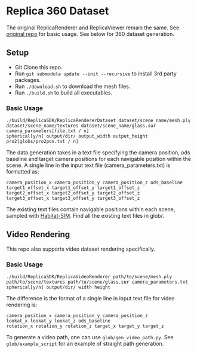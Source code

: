 # Replica 360 Dataset
The original ReplicaRenderer and ReplicaViewer remain the same. See [original repo](https://github.com/facebookresearch/Replica-Dataset) for basic usage. See below for 360 dataset generation.

## Setup
* Git Clone this repo.
* Run `git submodule update --init --recursive` to install 3rd party packages.
* Run `./download.sh` to download the mesh files.
* Run `./build.sh` to build all executables.


### Basic Usage
```
./build/ReplicaSDK/ReplicaRendererDataset dataset/scene_name/mesh.ply 
dataset/scene_name/textures dataset/scene_name/glass.sur camera_parameters[file.txt / n] 
spherical[y/n] output/dir/ output_width output_height pro2[globs/pro2pos.txt / n]
```

The data generation takes in a text file specifying the camera position, ods baseline and target camera positions for each navigable position within the scene. A single line in the input text file (camera_parameters.txt) is formatted as:
```
camera_position_x camera_position_y camera_position_z ods_baseline 
target1_offset_x target1_offset_y target1_offset_z 
target2_offset_x target2_offset_y target2_offset_z 
target3_offset_x target3_offset_y target3_offset_z
```
The existing text files contain navigable positions within each scene, sampled with [Habitat-SIM](https://github.com/facebookresearch/habitat-sim). 
Find all the existing text files in glob/.


## Video Rendering
This repo also supports video dataset rendering specifically. 
### Basic Usage 
```
./build/ReplicaSDK/ReplicaVideoRenderer path/to/scene/mesh.ply 
path/to/scene/textures path/to/scene/glass.sur camera_parameters.txt 
spherical[y/n] output/dir/ width height
```
The difference is the format of a single line in input text file for video rendering is:
```
camera_position_x camera_position_y camera_position_z 
lookat_x lookat_y lookat_z ods_baseline 
rotation_x rotation_y rotation_z target_x target_y target_z
```

To generate a video path, one can use `glob/gen_video_path.py`. See `glob/example_script` for an example of straight path generation.


